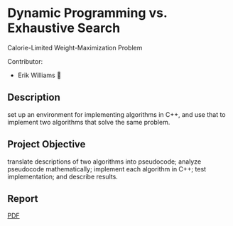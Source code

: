 
# Dynamic Programming vs. Exhaustive Search

Calorie-Limited Weight-Maximization Problem

Contributor:

- Erik Williams 🦍

## Description

set up an environment for implementing algorithms in C++, and use that to implement two algorithms that solve the same problem.

## Project Objective

translate descriptions of two algorithms into pseudocode; analyze pseudocode mathematically; implement each algorithm in C++; test implementation; and describe results.

## Report

[PDF](./Dynamic%20Programming%20VS%20Exhaustive%20Search.pdf)
